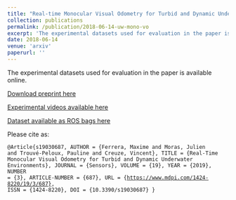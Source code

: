 ```yaml
---
title: "Real-time Monocular Visual Odometry for Turbid and Dynamic Underwater Environments"
collection: publications
permalink: /publication/2018-06-14-uw-mono-vo
excerpt: 'The experimental datasets used for evaluation in the paper is available online.'
date: 2018-06-14
venue: 'arxiv'
paperurl: ''
---
```


The experimental datasets used for evaluation in the paper is available online.

[Download preprint here](https://arxiv.org/pdf/1806.05842.pdf)

[Experimental videos available here](https://www.youtube.com/playlist?list=PL7F6c8YEyil-RuC7YptNMAM88gfBfn0u4)

[Dataset available as ROS bags here](https://seafile.lirmm.fr/d/aa84057dc29a4af8ae4a/)

Please cite as:

<code>@Article{s19030687,
AUTHOR = {Ferrera, Maxime and Moras, Julien and Trouvé-Peloux, Pauline and Creuze, Vincent},
TITLE = {Real-Time Monocular Visual Odometry for Turbid and Dynamic Underwater Environments},
JOURNAL = {Sensors},
VOLUME = {19},
YEAR = {2019},
NUMBER = {3},
ARTICLE-NUMBER = {687},
URL = {https://www.mdpi.com/1424-8220/19/3/687},
ISSN = {1424-8220},
DOI = {10.3390/s19030687}
}
